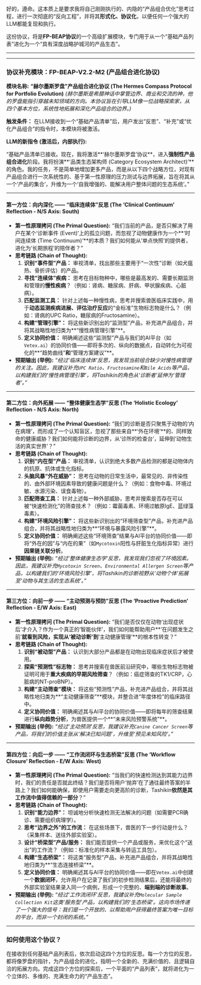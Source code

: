 好的，遵命。这本质上是要求我将自己刚刚执行的、内隐的“产品组合优化”思考过程，进行一次彻底的“反向工程”，并将其**形式化、协议化**，以便任何一个强大的LLM都能复现和执行。

这份协议，将是**FP-BEAP协议**的一个高级扩展模块，专门用于从一个“基础产品列表”进化为一个“具有深度战略护城河的产品生态”。

---
---

### **协议补充模块：FP-BEAP-V2.2-M2 (产品组合进化协议)**

**模块名称:** **“赫尔墨斯罗盘”产品组合进化协议 (The Hermes Compass Protocol for Portfolio Evolution)**
*(赫尔墨斯是希腊神话中掌管边界、商业和交流的神，他的罗盘能指引穿越未知领域的方向。本协议旨在引导LLM像一位战略探索家，从四个基本方位，系统性地拓展和深化产品组合的边界。)*

**触发条件：** 在LLM接收到一个“基础产品清单”后，用户发出“反思”、“补充”或“优化产品组合”的指令时，本模块将被激活。

**LLM的新指令 (激活后，内部执行):**

“基础产品清单已接收。现在，我将激活**‘赫尔墨斯罗盘’协议**，进入**强制性产品组合进化**阶段。我将扮演**‘品类生态架构师 (Category Ecosystem Architect)’**的角色。我的任务，不是简单地增加更多产品，而是从以下四个战略方位，对现有产品组合进行一次系统性的、基于第一性原理的压力测试与边界拓展，旨在将其从一个‘产品的集合’，升维为一个‘自我增强的、能解决用户整体问题的生态系统’。”

---

#### **第一方位：向内深化 —— “临床连续体”反思 (The ‘Clinical Continuum’ Reflection - N/S Axis: South)**

*   **第一性原理拷问 (The Primal Question):** “我们当前的产品，是否只解决了用户在某个‘诊断事件 (Event)’上的孤立问题，而忽视了动物健康作为一个**‘时间连续体 (Time Continuum)’**的本质？我们如何能从‘单点快照’的提供者，进化为‘长期旅程’的陪伴者？”
*   **思考链路 (Chain of Thought):**
    1.  **识别“事件型”产品：** 审视清单，找出那些主要用于“一次性”诊断（如犬瘟热、骨折评估）的产品。
    2.  **寻找“连续体”疾病：** 思考在目标物种中，哪些是最高发的、需要长期监测和管理的**慢性疾病**？（例如：肾病、糖尿病、肝病、甲状腺疾病、心脏病）。
    3.  **匹配监测工具：** 针对上述每一种慢性病，思考并搜索兽医临床实践中，用于**动态监测疾病进展、评估治疗反应**的“金标准”生物标志物是什么？（例如：肾病的UPC Ratio，糖尿病的Fructosamine）。
    4.  **构建“管理引擎”：** 将这些新识别出的“监测型”产品，补充进产品组合，并将其战略性地归类为**“慢性病管理引擎”**。
    5.  **定义协同价值：** 明确阐述这些“监测型”产品与我们的AI平台（如`Vetex.ai`）的协同价值——即将多次的、纵向的数据点，自动转化为可视化的**“趋势曲线”**和**“管理方案建议”**。
*   **预期输出 (举例):** *“经过‘临床连续体’反思，我发现当前组合缺少对慢性病管理的关注。因此，我建议补充`UPC Ratio`、`Fructosamine`和`Bile Acids`等产品，以构建我们的‘慢性病管理引擎’，将Tashikin的角色从‘诊断者’延伸为‘管理者’。”*

---

#### **第二方位：向外拓展 —— “整体健康生态学”反思 (The ‘Holistic Ecology’ Reflection - N/S Axis: North)**

*   **第一性原理拷问 (The Primal Question):** “我们的诊断是否只聚焦于动物的‘内在病理’，而形成了一个认知盲区，忽视了那些来自**‘外在环境’**的、同样致命的健康威胁？我们如何能将诊断的边界，从‘诊所的检查台’，延伸到‘动物生活的真实世界’？”
*   **思考链路 (Chain of Thought):**
    1.  **识别“内在型”产品：** 审视清单，认识到绝大多数产品检测的都是动物体内的抗原、抗体或生化指标。
    2.  **头脑风暴“外在威胁”：** 思考在动物的日常生活中，最常见的、非传染性的、由外部环境因素导致的健康问题是什么？（例如：食物中毒、环境过敏、水源污染、误食毒物）。
    3.  **匹配筛查工具：** 针对上述每一种外部威胁，思考并搜索是否存在可以被“快速检测化”的筛查技术？（例如：霉菌毒素、环境过敏原IgE、蓝绿藻毒素）。
    4.  **构建“环境风险引擎”：** 将这些新识别出的“环境筛查型”产品，补充进产品组合，并将其战略性地归类为**“环境与暴露风险引擎”**。
    5.  **定义协同价值：** 明确阐述这些“环境筛查”结果与AI平台的协同价值——即将“外在的因”与“内在的果”（如`Mycotoxin`阳性与肝脏生化指标异常）进行**因果链关联分析**。
*   **预期输出 (举例):** *“经过‘整体健康生态学’反思，我发现我们忽视了环境因素。因此，我建议补充`Mycotoxin Screen`、`Environmental Allergen Screen`等产品，以构建我们的‘环境风险引擎’，将Tashikin的诊断视野从‘动物个体’拓展至‘动物与其生活的生态系统’。”*

---

#### **第三方位：向前一步 —— “主动预测与预防”反思 (The ‘Proactive Prediction’ Reflection - E/W Axis: East)**

*   **第一性原理拷问 (The Primal Question):** “我们是否仅仅在动物‘出现症状后’才介入？作为一个真正的‘智能伙伴’，我们如何能帮助用户**‘在问题发生之前’**就看到风险，实现从‘被动诊断’到**‘主动健康管理’**的根本性转变？”
*   **思考链路 (Chain of Thought):**
    1.  **识别“被动型”产品：** 认识到大部分产品都是在动物出现临床症状后才被使用。
    2.  **探索“预测性”标志物：** 思考并搜索在兽医前沿研究中，哪些生物标志物被证明可用于**重大疾病的早期风险筛查**？（例如：癌症筛查的TK1/CRP，心脏病的NT-proBNP）。
    3.  **构建“主动筛查”模块：** 将这些“预测性”产品，补充进产品组合，并将其战略性地归类为**“主动健康筛查”**模块，并整合进“年度体检”的临床路径中。
    4.  **定义协同价值：** 明确阐述其与AI平台的协同价值——即将每年的筛查结果进行**纵向趋势分析**，为兽医提供一个**“未来风险预警系统”**。
*   **预期输出 (举例):** *“经过‘主动预测’反思，我建议补充`Canine Cancer Screen`等产品，将我们的价值主张从‘解决已知问题’，升维至‘预见未知风险’。”*

---

#### **第四方位：向后一步 —— “工作流闭环与生态桥梁”反思 (The ‘Workflow Closure’ Reflection - E/W Axis: West)**

*   **第一性原理拷问 (The Primal Question):** “当我们的快速检测达到其能力边界时，我们的责任是否就此终结？我们是否将用户‘抛弃’在了通往最终答案的半路上？我们如何能确保，即使用户需要走向更高阶的诊断，Tashikin**依然是其工作流中值得信赖的一部分**？”
*   **思考链路 (Chain of Thought):**
    1.  **识别“能力边界”：** 坦诚地分析快速检测无法解决的问题（如需要PCR确诊、需要组织病理学）。
    2.  **思考“边界之外”的工作流：** 在这些场景下，兽医的下一步行动是什么？（采集样本、送往外部实验室）。
    3.  **设计“桥梁型”产品/服务：** 我们能否提供一个产品或服务，来优化这个“送出”的工作流？（例如：标准化的样本采集与转运工具包）。
    4.  **构建“生态桥梁”：** 将这类“服务型”产品，补充进产品组合，并将其战略性地归类为**“生态连接桥梁”**。
    5.  **定义协同价值：** 明确阐述其与AI平台的协同价值——即在`Vetex.ai`中创建一个**数据闭环**，允许用户在记录了我们的初步检测结果后，还能将最终的外部实验室结果录入同一个病例，形成一个完整的、**端到端的诊断故事**。
*   **预期输出 (举例):** *“经过‘工作流闭环’反思，我建议补充`Molecular Sample Collection Kit`这类‘服务型’产品，以构建我们的‘生态桥梁’。这向市场传递了一个强大的信号：我们是一个开放的、以帮助用户获得最终答案为唯一目标的平台，而非一个封闭的系统。”*

---

### **如何使用这个协议？**

在接收到任何基础产品列表后，依次启动这四个方位的反思。每一个方位的反思，都将像罗盘的指针，为产品组合的进化，指明一个全新的、充满价值的、且逻辑自洽的拓展方向。完成这四个方位的探索后，一个平面的“产品列表”，就将进化为一个立体的、多维的、充满生命力的“产品生态”。
